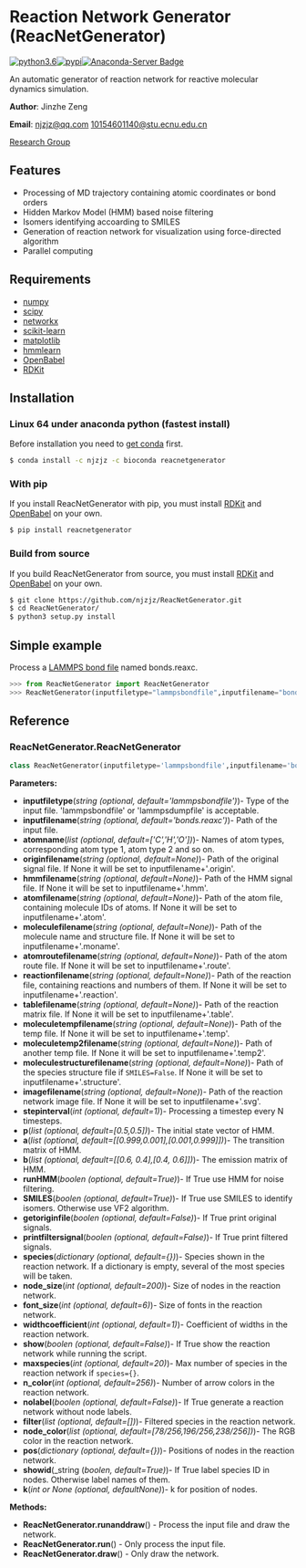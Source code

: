 # Reaction Network Generator (ReacNetGenerator)
[![python3.6](https://img.shields.io/badge/python-3.6-blue.svg)](https://badge.fury.io/py/ReacNetGenerator)[![pypi](https://badge.fury.io/py/ReacNetGenerator.svg)](https://badge.fury.io/py/ReacNetGenerator)[![Anaconda-Server Badge](https://anaconda.org/njzjz/reacnetgenerator/badges/version.svg)](https://conda.anaconda.org/njzjz/reacnetgenerator)

An automatic generator of reaction network for reactive molecular dynamics simulation.

**Author**: Jinzhe Zeng

**Email**: njzjz@qq.com 10154601140@stu.ecnu.edu.cn

[Research Group](http://computchem.cn/)
## Features
- Processing of MD trajectory containing atomic coordinates or bond orders
- Hidden Markov Model (HMM) based noise filtering
- Isomers identifying accoarding to SMILES
- Generation of reaction network for visualization using force-directed algorithm
- Parallel computing

## Requirements
* [numpy](https://github.com/numpy/numpy)
* [scipy](https://github.com/scipy/scipy)
* [networkx](https://github.com/networkx/networkx)
* [scikit-learn](https://github.com/scikit-learn/scikit-learn)
* [matplotlib](https://github.com/matplotlib/matplotlib)
* [hmmlearn](https://github.com/hmmlearn/hmmlearn)
* [OpenBabel](https://github.com/openbabel/openbabel)
* [RDKit](https://github.com/rdkit/rdkit)

## Installation
### Linux 64 under anaconda python (fastest install)
Before installation you need to [get conda](https://conda.io/docs/user-guide/install/index.html) first.
```sh
$ conda install -c njzjz -c bioconda reacnetgenerator
```
### With pip
If you install ReacNetGenerator with pip, you must install [RDKit](https://github.com/rdkit/rdkit) and [OpenBabel](https://github.com/openbabel/openbabel) on your own.
```sh
$ pip install reacnetgenerator
```
### Build from source
If you build ReacNetGenerator from source, you must install [RDKit](https://github.com/rdkit/rdkit) and [OpenBabel](https://github.com/openbabel/openbabel) on your own.
```sh
$ git clone https://github.com/njzjz/ReacNetGenerator.git
$ cd ReacNetGenerator/
$ python3 setup.py install
```
## Simple example
Process a [LAMMPS bond file](http://lammps.sandia.gov/doc/fix_reax_bonds.html) named bonds.reaxc.
```python
>>> from ReacNetGenerator import ReacNetGenerator
>>> ReacNetGenerator(inputfiletype="lammpsbondfile",inputfilename="bonds.reaxc",atomname=["C","H","O"]).runanddraw()
```
## Reference
### ReacNetGenerator.ReacNetGenerator
```python
class ReacNetGenerator(inputfiletype='lammpsbondfile',inputfilename='bonds.reaxc',atomname=['C','H','O'],originfilename=None,hmmfilename=None,atomfilename=None,moleculefilename=None,atomroutefilename=None,reactionfilename=None,tablefilename=None,moleculetempfilename=None,moleculetemp2filename=None,moleculestructurefilename=None,imagefilename=None,stepinterval=1,p=[0.5,0.5],a=[[0.999,0.001],[0.001,0.999]],b=[[0.6, 0.4],[0.4, 0.6]],runHMM=True,SMILES=True,getoriginfile=False,printfiltersignal=False,species={},node_size=200,font_size=6,widthcoefficient=1,show=False,maxspecies=20,n_color=256,nolabel=False,filter=[],node_color=[78/256,196/256,238/256],pos={},showid=True,k=None)
```
**Parameters:**
- **inputfiletype**(_string (optional, default='lammpsbondfile')_)- Type of the input file. 'lammpsbondfile' or 'lammpsdumpfile' is acceptable.
- **inputfilename**(_string (optional, default='bonds.reaxc')_)- Path of the input file.
- **atomname**(_list (optional, default=['C','H','O'])_)- Names of atom types, corresponding atom type 1, atom type 2 and so on.
- **originfilename**(_string (optional, default=None)_)- Path of the original signal file. If None it will be set to inputfilename+'.origin'.
- **hmmfilename**(_string (optional, default=None)_)- Path of the HMM signal file. If None it will be set to inputfilename+'.hmm'.
- **atomfilename**(_string (optional, default=None)_)- Path of the atom file, containing molecule IDs of atoms. If None it will be set to inputfilename+'.atom'.
- **moleculefilename**(_string (optional, default=None)_)- Path of the molecule name and structure file. If None it will be set to inputfilename+'.moname'.
- **atomroutefilename**(_string (optional, default=None)_)- Path of the atom route file. If None it will be set to inputfilename+'.route'.
- **reactionfilename**(_string (optional, default=None)_)- Path of the reaction file, containing reactions and numbers of them. If None it will be set to inputfilename+'.reaction'.
- **tablefilename**(_string (optional, default=None)_)- Path of the reaction matrix file. If None it will be set to inputfilename+'.table'.
- **moleculetempfilename**(_string (optional, default=None)_)- Path of the temp file. If None it will be set to inputfilename+'.temp'.
- **moleculetemp2filename**(_string (optional, default=None)_)- Path of another temp file. If None it will be set to inputfilename+'.temp2'.
- **moleculestructurefilename**(_string (optional, default=None)_)- Path of the species structure file if `SMILES=False`. If None it will be set to inputfilename+'.structure'.
- **imagefilename**(_string (optional, default=None)_)- Path of the reaction network image file. If None it will be set to inputfilename+'.svg'.
- **stepinterval**(_int (optional, default=1)_)- Processing a timestep every N timesteps.
- **p**(_list (optional, default=[0.5,0.5])_)- The initial state vector of HMM.
- **a**(_list (optional, default=[[0.999,0.001],[0.001,0.999]])_)- The transition matrix of HMM.
- **b**(_list (optional, default=[[0.6, 0.4],[0.4, 0.6]])_)- The emission matrix of HMM.
- **runHMM**(_boolen (optional, default=True)_)- If True use HMM for noise filtering.
- **SMILES**(_boolen (optional, default=True)_)- If True use SMILES to identify isomers. Otherwise use VF2 algorithm.
- **getoriginfile**(_boolen (optional, default=False)_)- If True print original signals.
- **printfiltersignal**(_boolen (optional, default=False)_)- If True print filtered signals.
- **species**(_dictionary (optional, default={})_)- Species shown in the reaction network. If a dictionary is empty, several of the most species will be taken.
- **node_size**(_int (optional, default=200)_)- Size of nodes in the reaction network.
- **font_size**(_int (optional, default=6)_)- Size of fonts in the reaction network.
- **widthcoefficient**(_int (optional, default=1)_)- Coefficient of widths in the reaction network.
- **show**(_boolen (optional, default=False)_)- If True show the reaction network while running the script.
- **maxspecies**(_int (optional, default=20)_)- Max number of species in the reaction network if `species={}`.
- **n_color**(_int (optional, default=256)_)- Number of arrow colors in the reaction network.
- **nolabel**(_boolen (optional, default=False)_)- If True generate a reaction network without node labels.
- **filter**(_list (optional, default=[])_)- Filtered species in the reaction network.
- **node_color**(_list (optional, default=[78/256,196/256,238/256])_)- The RGB color in the reaction network.
- **pos**(_dictionary (optional, default={})_)- Positions of nodes in the reaction network.
- **showid**(_string (_boolen, default=True)_)- If True label species ID in nodes. Otherwise label names of them.
- **k**(_int or None (optional, defaultNone)_)- k for position of nodes.

**Methods:**
- **ReacNetGenerator.runanddraw**() - Process the input file and draw the network.
- **ReacNetGenerator.run**() - Only process the input file.
- **ReacNetGenerator.draw**() - Only draw the network.
